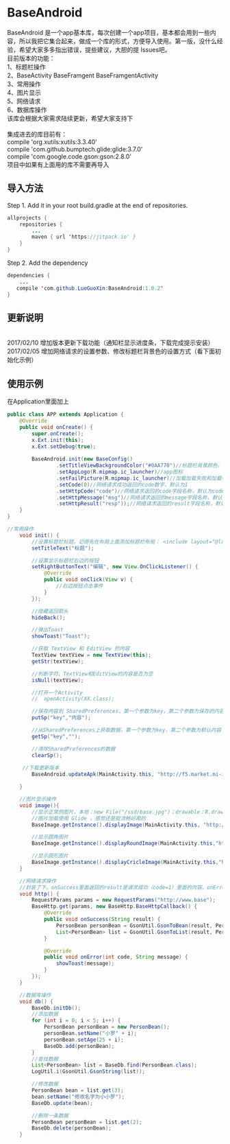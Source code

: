 # BaseAndroid
BaseAndroid 是一个app基本库，每次创建一个app项目，基本都会用到一些内容，所以我把它集合起来，做成一个库的形式，方便导入使用。第一版，没什么经验，希望大家多多指出错误，提些建议，大胆的提 Issues吧。
<br>目前版本的功能：
<br>1、标题栏操作
<br>2、BaseActivity BaseFramgent BaseFramgentActivity
<br>3、常用操作
<br>4、图片显示
<br>5、网络请求
<br>6、数据库操作
<br>该库会根据大家需求陆续更新，希望大家支持下
<br><br>集成进去的库目前有：<br>
 compile 'org.xutils:xutils:3.3.40'<br>
 compile 'com.github.bumptech.glide:glide:3.7.0'<br>
 compile 'com.google.code.gson:gson:2.8.0'<br>
 项目中如果有上面用的库不需要再导入
 
## 导入方法
 Step 1. Add it in your root build.gradle at the end of repositories.

```java
allprojects {
	repositories {
		...
		maven { url 'https://jitpack.io' }
	}
}
```
Step 2. Add the dependency

```java
dependencies {
    ...
   compile 'com.github.LuoGuoXin:BaseAndroid:1.0.2'
}
```

## 更新说明
<br>2017/02/10 增加版本更新下载功能（通知栏显示进度条，下载完成提示安装）
<br>2017/02/05 增加网络请求的设置参数、修改标题栏背景色的设置方式（看下面初始化示例）

## 使用示例
在Application里面加上
```java
public class APP extends Application {
    @Override
    public void onCreate() {
        super.onCreate();
        x.Ext.init(this);
        x.Ext.setDebug(true);
	
        BaseAndroid.init(new BaseConfig()
                .setTitleViewBackgroundColor("#0AA770")//标题栏背景颜色，默认为#9EEA6A
                .setAppLogo(R.mipmap.ic_launcher)//app图标
                .setFailPicture(R.mipmap.ic_launcher)//加载加载失败和加载中显示的图
                .setCode(0)//网络请求成功返回的code数字，默认为1
                .setHttpCode("code")//网络请求返回的code字段名称，默认为code
                .setHttpMessage("msg")//网络请求返回的message字段名称，默认为message
                .setHttpResult("resp"));//网络请求返回的result字段名称，默认为result
    }
}
```
```java
//常用操作
    void init() {
        //设置标题栏标题，记得先在布局上面添加标题栏布局： <include layout="@layout/titleview_layout"/>
        setTitleText("标题");

        //设置显示标题栏右边的按钮
        setRightButtonText("编辑", new View.OnClickListener() {
            @Override
            public void onClick(View v) {
                //右边按钮点击事件
            }
        });

        //隐藏返回箭头
        hideBack();

        //弹出Toast
        showToast("Toast");

        //获取 TextView 和 EditView 的内容
        TextView textView = new TextView(this);
        getStr(textView);

        //判断字符、TextView和EditView的内容是否为空
        isNull(textView);

        //打开一个Activity
        //  openActivity(XX.class);

        //保存内容到 SharedPreferences，第一个参数为key，第二个参数为保存的内容
        putSp("key","内容");

        //从SharedPreferences上获取数据，第一个参数为key，第二个参数为默认内容
        getSp("key","");

        //清除SharedPreferences的数据
        clearSp();
	
	 //下载更新版本
        BaseAndroid.updateApk(MainActivity.this, "http://f5.market.mi-img.com/download/AppStore/0f4a347f5ce5a7e01315dda1ec35944fa56431d44/luo.footprint.apk");

    }

    //图片显示操作
    void image(){
        //显示正常的图片，本地：new File("/ssd/base.jpg")；drawable：R.drawable.base
        //图片加载使用 Glide ，感觉还是挺流畅好用的
        BaseImage.getInstance().displayImage(MainActivity.this, "http://www.base.com/base.jpg", imageView);

        //显示圆角图片
        BaseImage.getInstance().displayRoundImage(MainActivity.this,"http://www.base.com/base.jpg", imageView);

        //显示圆形图片
        BaseImage.getInstance().displayCricleImage(MainActivity.this,"http://www.base.com/base.jpg", imageView);
    }

    //网络请求操作
    //封装了下，onSuccess里面返回的result是请求成功（code=1）里面的内容，onError是code不等于1时的内容，网络错误时，code为-1
    void http() {
        RequestParams params = new RequestParams("http://www.base");
        BaseHttp.get(params, new BaseHttp.BaseHttpCallback() {
            @Override
            public void onSuccess(String result) {
                PersonBean personBean = GsonUtil.GsonToBean(result, PersonBean.class);
                List<PersonBean> list = GsonUtil.GsonToList(result, PersonBean.class);
            }

            @Override
            public void onError(int code, String message) {
                showToast(message);
            }
        });
    }

    //数据库操作
    void db() {
        BaseDb.initDb();
        //添加数据
        for (int i = 0; i < 5; i++) {
            PersonBean personBean = new PersonBean();
            personBean.setName("小罗" + i);
            personBean.setAge(25 + i);
            BaseDb.add(personBean);
        }
        //查找数据
        List<PersonBean> list = BaseDb.find(PersonBean.class);
        LogUtil.i(GsonUtil.GsonString(list));

        //修改数据
        PersonBean bean = list.get(3);
        bean.setName("修改名字为小小罗");
        BaseDb.update(bean);

        //删除一条数据
        PersonBean personBean = list.get(2);
        BaseDb.delete(personBean);
    }
```


 
